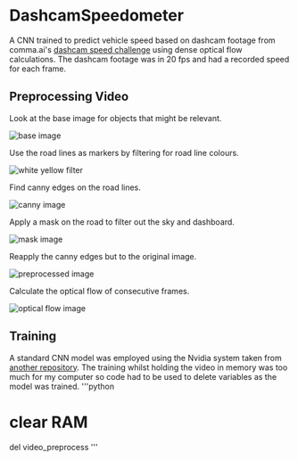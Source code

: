 # DashcamSpeedometer
A CNN trained to predict vehicle speed based on dashcam footage from comma.ai's [dashcam speed challenge](https://github.com/commaai/speedchallenge) using dense optical flow calculations. The dashcam footage was in 20 fps and had a recorded speed for each frame. 

## Preprocessing Video

Look at the base image for objects that might be relevant.

![base image](https://i.gyazo.com/e0c9b53560740da36e707db4262dbc15.png)

Use the road lines as markers by filtering for road line colours.

![white yellow filter](https://i.gyazo.com/2647e9b00aef7c82835cda6b0e5c1212.png)

Find canny edges on the road lines.

![canny image](https://i.gyazo.com/4701b0438625ace6b8498c101523d939.png)

Apply a mask on the road to filter out the sky and dashboard.

![mask image](https://i.gyazo.com/91733a0c52680d96cbf2f692c47ff09d.png)

Reapply the canny edges but to the original image.

![preprocessed image](https://i.gyazo.com/0a982486f6cb198f28108972d24d9848.png)

Calculate the optical flow of consecutive frames.

![optical flow image](https://i.gyazo.com/e1cf7804b76caed705c36a05d485c363.png)

## Training

A standard CNN model was employed using the Nvidia system taken from [another repository](https://github.com/ArtyZiff35/CNN_Dashcam_Speed_Detector). The training whilst holding the video in memory was too much for my computer so code had to be used to delete variables as the model was trained.
'''python
# clear RAM
del video_preprocess
'''
